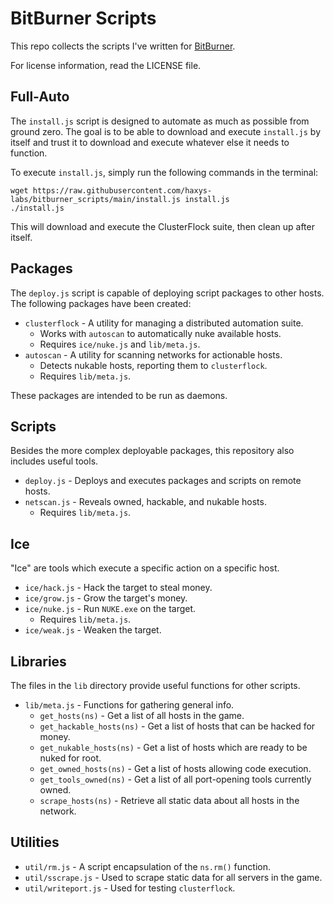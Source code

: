 # BitBurner Scripts

This repo collects the scripts I've written for [BitBurner](https://danielyxie.github.io/bitburner/).

For license information, read the LICENSE file.

## Full-Auto

The `install.js` script is designed to automate as much as possible from ground zero. The goal is to be able to download and execute `install.js` by itself and trust it to download and execute whatever else it needs to function.

To execute `install.js`, simply run the following commands in the terminal:

```
wget https://raw.githubusercontent.com/haxys-labs/bitburner_scripts/main/install.js install.js
./install.js
```

This will download and execute the ClusterFlock suite, then clean up after itself.

## Packages

The `deploy.js` script is capable of deploying script packages to other hosts. The following packages have been created:

* `clusterflock` - A utility for managing a distributed automation suite.
    * Works with `autoscan` to automatically nuke available hosts.
    * Requires `ice/nuke.js` and `lib/meta.js`.
* `autoscan` - A utility for scanning networks for actionable hosts.
    * Detects nukable hosts, reporting them to `clusterflock`.
    * Requires `lib/meta.js`.

These packages are intended to be run as daemons.

## Scripts

Besides the more complex deployable packages, this repository also includes useful tools.

* `deploy.js` - Deploys and executes packages and scripts on remote hosts.
* `netscan.js` - Reveals owned, hackable, and nukable hosts.
    * Requires `lib/meta.js`.

## Ice

"Ice" are tools which execute a specific action on a specific host.

* `ice/hack.js` - Hack the target to steal money.
* `ice/grow.js` - Grow the target's money.
* `ice/nuke.js` - Run `NUKE.exe` on the target.
    * Requires `lib/meta.js`.
* `ice/weak.js` - Weaken the target.

## Libraries

The files in the `lib` directory provide useful functions for other scripts.

* `lib/meta.js` - Functions for gathering general info.
    * `get_hosts(ns)` - Get a list of all hosts in the game.
    * `get_hackable_hosts(ns)` - Get a list of hosts that can be hacked for money.
    * `get_nukable_hosts(ns)` - Get a list of hosts which are ready to be nuked for root.
    * `get_owned_hosts(ns)` - Get a list of hosts allowing code execution.
    * `get_tools_owned(ns)` - Get a list of all port-opening tools currently owned.
    * `scrape_hosts(ns)` - Retrieve all static data about all hosts in the network.

## Utilities

* `util/rm.js` - A script encapsulation of the `ns.rm()` function.
* `util/sscrape.js` - Used to scrape static data for all servers in the game.
* `util/writeport.js` - Used for testing `clusterflock`.